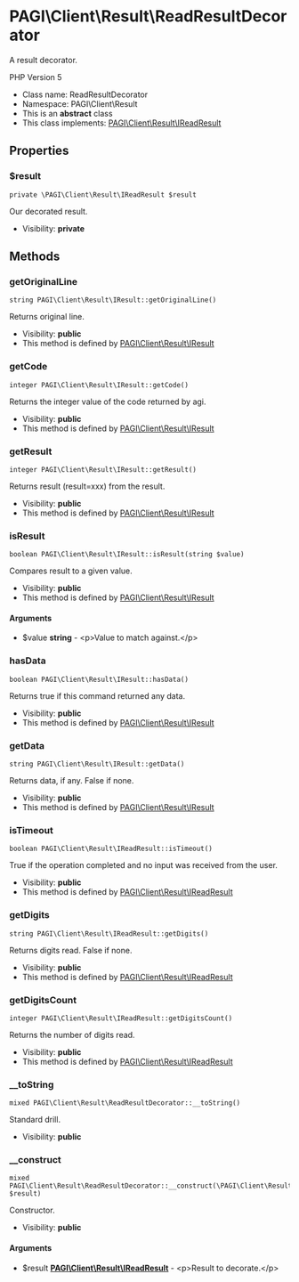 PAGI\Client\Result\ReadResultDecorator
===============

A result decorator.

PHP Version 5


* Class name: ReadResultDecorator
* Namespace: PAGI\Client\Result
* This is an **abstract** class
* This class implements: [PAGI\Client\Result\IReadResult](PAGI-Client-Result-IReadResult.md)




Properties
----------


### $result

    private \PAGI\Client\Result\IReadResult $result

Our decorated result.



* Visibility: **private**


Methods
-------


### getOriginalLine

    string PAGI\Client\Result\IResult::getOriginalLine()

Returns original line.



* Visibility: **public**
* This method is defined by [PAGI\Client\Result\IResult](PAGI-Client-Result-IResult.md)




### getCode

    integer PAGI\Client\Result\IResult::getCode()

Returns the integer value of the code returned by agi.



* Visibility: **public**
* This method is defined by [PAGI\Client\Result\IResult](PAGI-Client-Result-IResult.md)




### getResult

    integer PAGI\Client\Result\IResult::getResult()

Returns result (result=xxx) from the result.



* Visibility: **public**
* This method is defined by [PAGI\Client\Result\IResult](PAGI-Client-Result-IResult.md)




### isResult

    boolean PAGI\Client\Result\IResult::isResult(string $value)

Compares result to a given value.



* Visibility: **public**
* This method is defined by [PAGI\Client\Result\IResult](PAGI-Client-Result-IResult.md)


#### Arguments
* $value **string** - &lt;p&gt;Value to match against.&lt;/p&gt;



### hasData

    boolean PAGI\Client\Result\IResult::hasData()

Returns true if this command returned any data.



* Visibility: **public**
* This method is defined by [PAGI\Client\Result\IResult](PAGI-Client-Result-IResult.md)




### getData

    string PAGI\Client\Result\IResult::getData()

Returns data, if any. False if none.



* Visibility: **public**
* This method is defined by [PAGI\Client\Result\IResult](PAGI-Client-Result-IResult.md)




### isTimeout

    boolean PAGI\Client\Result\IReadResult::isTimeout()

True if the operation completed and no input was received from the user.



* Visibility: **public**
* This method is defined by [PAGI\Client\Result\IReadResult](PAGI-Client-Result-IReadResult.md)




### getDigits

    string PAGI\Client\Result\IReadResult::getDigits()

Returns digits read. False if none.



* Visibility: **public**
* This method is defined by [PAGI\Client\Result\IReadResult](PAGI-Client-Result-IReadResult.md)




### getDigitsCount

    integer PAGI\Client\Result\IReadResult::getDigitsCount()

Returns the number of digits read.



* Visibility: **public**
* This method is defined by [PAGI\Client\Result\IReadResult](PAGI-Client-Result-IReadResult.md)




### __toString

    mixed PAGI\Client\Result\ReadResultDecorator::__toString()

Standard drill.



* Visibility: **public**




### __construct

    mixed PAGI\Client\Result\ReadResultDecorator::__construct(\PAGI\Client\Result\IReadResult $result)

Constructor.



* Visibility: **public**


#### Arguments
* $result **[PAGI\Client\Result\IReadResult](PAGI-Client-Result-IReadResult.md)** - &lt;p&gt;Result to decorate.&lt;/p&gt;


